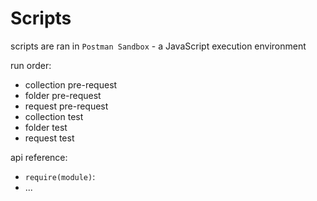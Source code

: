# Scripts

scripts are ran in `Postman Sandbox` - a JavaScript execution environment 

run order:

- collection pre-request
- folder pre-request
- request pre-request
- collection test
- folder test
- request test

api reference:

- `require(module)`: 
- ...